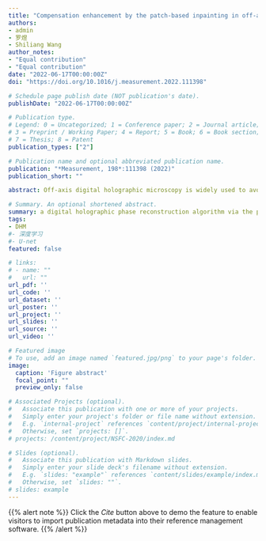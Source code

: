 ```yaml
---
title: "Compensation enhancement by the patch-based inpainting in off-axis digital holographic microscopy"
authors:
- admin
- 罗煜
- Shiliang Wang
author_notes:
- "Equal contribution"
- "Equal contribution"
date: "2022-06-17T00:00:00Z"
doi: "https://doi.org/10.1016/j.measurement.2022.111398"

# Schedule page publish date (NOT publication's date).
publishDate: "2022-06-17T00:00:00Z"

# Publication type.
# Legend: 0 = Uncategorized; 1 = Conference paper; 2 = Journal article;
# 3 = Preprint / Working Paper; 4 = Report; 5 = Book; 6 = Book section;
# 7 = Thesis; 8 = Patent
publication_types: ["2"]

# Publication name and optional abbreviated publication name.
publication: "*Measurement, 198*:111398 (2022)"
publication_short: ""

abstract: Off-axis digital holographic microscopy is widely used to avoid the twin image problem in the hologram, which provides the advantages of extracting the real image. However, the off-axis optical setup and the microscope objective will bring tilt and spherical phase aberrations to the digital reconstruction process. Therefore, it is urgent to explore efficient techniques innovatively to compensate for these aberrations. This study proposes a numerical method via a patch-based inpainting algorithm to eliminate these aberrations. This method can reconstruct the actual object phase from a hologram without polynomial fitting. The reconstruction results in both the experiment and simulation are analyzed and compared, confirming that the proposed method has good robustness and accuracy in phase retrieval.

# Summary. An optional shortened abstract.
summary: a digital holographic phase reconstruction algorithm via the patch-based image inpainting method is proposed in this paper. The algorithm can eliminate system aberrations in the off-axis DHM, including the tilt and spherical aberration. By using a mask to cover the sample interference fringes and restoring the sample region with the single source patch-based synthesis algorithm, all the system aberrations are fitted and effectively compensated. The results in simulation and experiment reveal that the proposed method can achieve high compensation accuracy and robustness.
tags:
- DHM
#- 深度学习
#- U-net
featured: false

# links:
# - name: ""
#   url: ""
url_pdf: ''
url_code: ''
url_dataset: ''
url_poster: ''
url_project: ''
url_slides: ''
url_source: ''
url_video: ''

# Featured image
# To use, add an image named `featured.jpg/png` to your page's folder. 
image:
  caption: 'Figure abstract'
  focal_point: ""
  preview_only: false

# Associated Projects (optional).
#   Associate this publication with one or more of your projects.
#   Simply enter your project's folder or file name without extension.
#   E.g. `internal-project` references `content/project/internal-project/index.md`.
#   Otherwise, set `projects: []`.
# projects: /content/project/NSFC-2020/index.md

# Slides (optional).
#   Associate this publication with Markdown slides.
#   Simply enter your slide deck's filename without extension.
#   E.g. `slides: "example"` references `content/slides/example/index.md`.
#   Otherwise, set `slides: ""`.
# slides: example
---
```


{{% alert note %}}
Click the *Cite* button above to demo the feature to enable visitors to import publication metadata into their reference management software.
{{% /alert %}}


